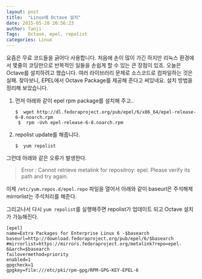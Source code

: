 ```yaml
---
layout: post
title:  "Linux에 Octave 설치"
date: 2015-05-28 20:56:23
author: Tanji
Tags:   Octave, epel, repolist
categories: Linux
---
```



요즘은 무료 코드들을 긁어다 사용합니다. 처음에 손이 많이 가긴 하지만 리눅스 환경에서 몇줄의 코딩만으로 반복적인 일들을 손쉽게 할 수 있는 큰 장점이 있죠. 오늘은 Octave를 설치하려고 했습니다. 여러 라이브러리 문제로 소스코드로 컴파일하는 것은 실패. 찾아보니, EPEL에서 Octave Package를 제공해 준다고 써있네요. 설치 방법을 정리해 보았습니다.

1. 먼저 아래와 같이 epel rpm package를 설치해 주고..

   ```
   $  wget http://dl.fedoraproject.org/pub/epel/6/x86_64/epel-release-6-8.noarch.rpm
    $  rpm -Uvh epel-release-6-8.noarch.rpm
   ```


1. repolist update를 해줍니다.

   ```
   $  yum repolist
   ```


그런데 아래와 같은 오류가 발생한다.

> Error : Cannot retrieve metalink for repositroy: epel. Please verify its path and try again.
 
 
이제 `/etc/yum.repos.d/epel.repo` 파일을 열어서 아래와 같이 baseurl은 주석해제 mirrorlist는 주석처리를 해준다.

그리고나서 다시 `yum repolist`를 실행해주면 repolist가 업데이트 되고 Octave 설치가 가능해진다.

```
[epel]
name=Extra Packages for Enterprise Linux 6 -$basearch
baseurl=http://download.fedoraproject.org/pub/epel/6/$basearch
#mirrorlist=https://mirrors.fedoraproject.org/metalink?repo=epel-6&arch=$basearch
failovermethod=priority
enabled=1
gpgcheck=1
gpgkey=file:///etc/pki/rpm-gpg/RPM-GPG-KEY-EPEL-6
```
